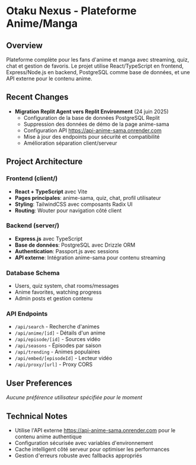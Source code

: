 # Otaku Nexus - Plateforme Anime/Manga

## Overview
Plateforme complète pour les fans d'anime et manga avec streaming, quiz, chat et gestion de favoris. Le projet utilise React/TypeScript en frontend, Express/Node.js en backend, PostgreSQL comme base de données, et une API externe pour le contenu anime.

## Recent Changes
- **Migration Replit Agent vers Replit Environment** (24 juin 2025)
  - Configuration de la base de données PostgreSQL Replit
  - Suppression des données de démo de la page anime-sama
  - Configuration API https://api-anime-sama.onrender.com
  - Mise à jour des endpoints pour sécurité et compatibilité
  - Amélioration séparation client/serveur

## Project Architecture

### Frontend (client/)
- **React + TypeScript** avec Vite
- **Pages principales**: anime-sama, quiz, chat, profil utilisateur
- **Styling**: TailwindCSS avec composants Radix UI
- **Routing**: Wouter pour navigation côté client

### Backend (server/)
- **Express.js** avec TypeScript
- **Base de données**: PostgreSQL avec Drizzle ORM
- **Authentication**: Passport.js avec sessions
- **API externe**: Intégration anime-sama pour contenu streaming

### Database Schema
- Users, quiz system, chat rooms/messages
- Anime favorites, watching progress
- Admin posts et gestion contenu

### API Endpoints
- `/api/search` - Recherche d'animes
- `/api/anime/[id]` - Détails d'un anime  
- `/api/episode/[id]` - Sources vidéo
- `/api/seasons` - Épisodes par saison
- `/api/trending` - Animes populaires
- `/api/embed/[episodeId]` - Lecteur vidéo
- `/api/proxy/[url]` - Proxy CORS

## User Preferences
*Aucune préférence utilisateur spécifiée pour le moment*

## Technical Notes
- Utilise l'API externe https://api-anime-sama.onrender.com pour le contenu anime authentique
- Configuration sécurisée avec variables d'environnement
- Cache intelligent côté serveur pour optimiser les performances
- Gestion d'erreurs robuste avec fallbacks appropriés
